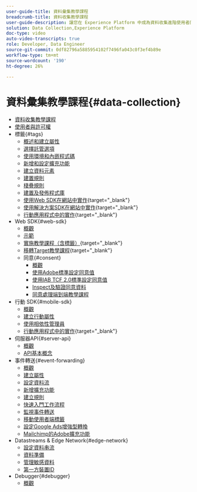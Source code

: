 ```yaml
---
user-guide-title: 資料彙集教學課程
breadcrumb-title: 資料收集教學課程
user-guide-description: 讓您在 Experience Platform 中成為資料收集進階使用者的作法影片和教學課程。
solution: Data Collection,Experience Platform
doc-type: video
auto-video-transcripts: true
role: Developer, Data Engineer
source-git-commit: 0df82796a5885954102f7496fa043c0f3ef4b89e
workflow-type: tm+mt
source-wordcount: '190'
ht-degree: 26%

---
```



# 資料彙集教學課程{#data-collection}

+ [資料收集教學課程](overview.md)
+ [使用者與許可權](admin/users-and-permissions.md)
+ 標籤{#tags}
   + [概述和建立屬性](tags/create-a-property.md)
   + [選擇託管選項](tags/choose-a-hosting-option.md)
   + [使用環境和內嵌程式碼](tags/use-environments-and-embed-codes.md)
   + [新增和設定擴充功能](tags/add-and-configure-extensions.md)
   + [建立資料元素](tags/create-data-elements.md)
   + [建置規則](tags/build-rules.md)
   + [棧疊規則](tags/stack-rules.md)
   + [建置及發佈程式庫](tags/build-and-publish-a-library.md)
   + [使用Web SDK在網站中實作](https://experienceleague.adobe.com/docs/platform-learn/implement-web-sdk/overview.html?lang=zh-Hant){target="_blank"}
   + [使用解決方案SDK在網站中實作](https://experienceleague.adobe.com/docs/platform-learn/implement-in-websites/overview.html){target="_blank"}
   + [行動應用程式中的實作](https://experienceleague.adobe.com/docs/platform-learn/implement-mobile-sdk/overview.html){target="_blank"}
+ Web SDK{#web-sdk}
   + [概觀](web-sdk/overview.md)
   + [示範](web-sdk/demo.md)
   + [實施教學課程（含標籤）](https://experienceleague.adobe.com/docs/platform-learn/implement-web-sdk/overview.html?lang=zh-Hant){target="_blank"}
   + [移轉Target教學課程](https://experienceleague.adobe.com/docs/platform-learn/migrate-target-to-websdk/introduction.html){target="_blank"}
   + 同意{#consent}
      + [概觀](web-sdk/consent/overview.md)
      + [使用Adobe標準設定同意值](web-sdk/consent/set-consent-adobe.md)
      + [使用IAB TCF 2.0標準設定同意值](web-sdk/consent/set-consent-iab.md)
      + [Inspect及驗證同意資料](web-sdk/consent/inspect.md)
      + [同意處理端到端教學課程](web-sdk/consent/tutorial.md)
+ 行動 SDK{#mobile-sdk}
   + [概觀](mobile-sdk/overview.md)
   + [建立行動屬性](mobile-sdk/create-mobile-properties.md)
   + [使用相依性管理員](mobile-sdk/use-dependency-managers.md)
   + [行動應用程式中的實作](https://experienceleague.adobe.com/docs/platform-learn/implement-mobile-sdk/overview.html){target="_blank"}
+ 伺服器API{#server-api}
   + [概觀](server-api/overview.md)
   + [API基本概念](server-api/introduction.md)
+ 事件轉送{#event-forwarding}
   + [概觀](event-forwarding/overview.md)
   + [建立屬性](event-forwarding/create-a-property.md)
   + [設定資料流](event-forwarding/set-up-a-datastream.md)
   + [新增擴充功能](event-forwarding/add-an-extension.md)
   + [建立規則](event-forwarding/create-a-rule.md)
   + [快速入門工作流程](event-forwarding/quick-start-workflows.md)
   + [監視事件轉送](event-forwarding/monitor.md)
   + [移動使用者端標籤](event-forwarding/consider-moving-tags.md)
   + [設定Google Ads增強型轉換](event-forwarding/set-up-google-ads-enhanced-conversions.md)
   + [Mailchimp的Adobe擴充功能](event-forwarding/adobe-extension-for-mailchimp.md)
+ Datastreams &amp; Edge Network{#edge-network}
   + [設定資料串流](edge/configure-datastreams.md)
   + [資料準備](edge/data-prep.md)
   + [管理敏感資料](edge/manage-sensitive-data-in-datastreams.md)
   + [第一方裝置ID](edge/generate-first-party-device-ids.md)
+ Debugger{#debugger}
   + [概觀](debugger/overview.md)
